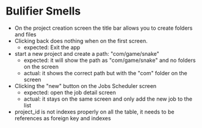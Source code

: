 # Bulifier Smells

 - On the project creation screen the title bar allows you to create folders and files
 - Clicking back does nothing when on the first screen.
   - expected: Exit the app
 - start a new project and create a path: "com/game/snake"
   - expected: it will show the path as "com/game/snake" and no folders on the screen
   - actual: it shows the correct path but with the "com" folder on the screen
 - Clicking the "new" button on the Jobs Scheduler screen
   - expected: open the job detail screen
   - actual: it stays on the same screen and only add the new job to the list
 - project_id is not indexes properly on all the table, it needs to be references as foreign key and indexes